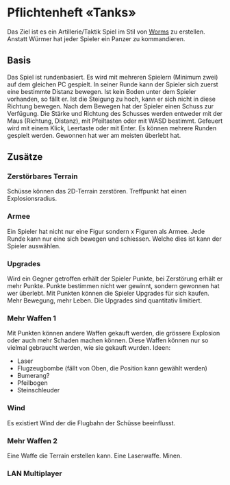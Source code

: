 # Pflichtenheft «Tanks»
Das Ziel ist es ein Artillerie/Taktik Spiel im Stil von [Worms](https://en.wikipedia.org/wiki/Worms_(series)#Gameplay) zu erstellen. Anstatt Würmer hat jeder Spieler ein Panzer zu kommandieren.

## Basis
Das Spiel ist rundenbasiert. Es wird mit mehreren Spielern (Minimum zwei) auf dem gleichen PC gespielt. In seiner Runde kann der Spieler sich zuerst eine bestimmte Distanz bewegen. Ist kein Boden unter dem Spieler vorhanden, so fällt er. Ist die Steigung zu hoch, kann er sich nicht in diese Richtung bewegen.
Nach dem Bewegen hat der Spieler einen Schuss zur Verfügung. Die Stärke und Richtung des Schusses werden entweder mit der Maus (Richtung, Distanz), mit Pfeiltasten oder mit WASD bestimmt. Gefeuert wird mit einem Klick, Leertaste oder mit Enter.
Es können mehrere Runden gespielt werden. Gewonnen hat wer am meisten überlebt hat.

## Zusätze

### Zerstörbares Terrain
Schüsse können das 2D-Terrain zerstören. Treffpunkt hat einen Explosionsradius.

### Armee
Ein Spieler hat nicht nur eine Figur sondern x Figuren als Armee. Jede Runde kann nur eine sich bewegen und schiessen. Welche dies ist kann der Spieler auswählen.

### Upgrades
Wird ein Gegner getroffen erhält der Spieler Punkte, bei Zerstörung erhält er mehr Punkte. Punkte bestimmen nicht wer gewinnt, sondern gewonnen hat wer überlebt.
Mit Punkten können die Spieler Upgrades für sich kaufen. Mehr Bewegung, mehr Leben. Die Upgrades sind quantitativ limitiert.

### Mehr Waffen 1
Mit Punkten können andere Waffen gekauft werden, die grössere Explosion oder auch mehr Schaden machen können. Diese Waffen können nur so vielmal gebraucht werden, wie sie gekauft wurden.
Ideen:
-	Laser
-	Flugzeugbombe (fällt von Oben, die Position kann gewählt werden)
-	Bumerang?
-	Pfeilbogen
-	Steinschleuder

### Wind
Es existiert Wind der die Flugbahn der Schüsse beeinflusst.

### Mehr Waffen 2
Eine Waffe die Terrain erstellen kann. Eine Laserwaffe. Minen.

### LAN Multiplayer
